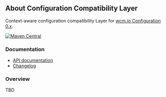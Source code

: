 ## About Configuration Compatibility Layer

Context-aware configuration compatibility Layer for [wcm.io Configuration 0.x][config-deprecated].

[![Maven Central](https://maven-badges.herokuapp.com/maven-central/io.wcm/io.wcm.caconfig.compat/badge.svg)](https://maven-badges.herokuapp.com/maven-central/io.wcm/io.wcm.caconfig.compat)


### Documentation

* [API documentation][apidocs]
* [Changelog][changelog]


### Overview

TBD


[apidocs]: apidocs/
[changelog]: changes-report.html
[config-deprecated]: http://wcm.io/config/
